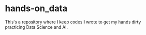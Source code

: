 # hands-on_data
This's a repository where I keep codes I wrote to get my hands dirty practicing Data Science and AI.
